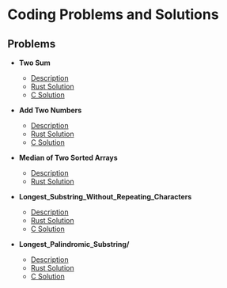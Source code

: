 # Coding Problems and Solutions

## Problems

- **Two Sum**
  - [Description](https://leetcode.com/problems/two-sum/description/)
  - [Rust Solution](two_sum/src/main.rs)
  - [C Solution](two_sum/C_Solution)

- **Add Two Numbers**
  - [Description](https://leetcode.com/problems/add-two-numbers/description/)
  - [Rust Solution](Add_two_numbers/rust_solution/src/main.rs)
  - [C Solution](Add_two_numbers/C_Solution/main.c)

- **Median of Two Sorted Arrays**
  - [Description](https://leetcode.com/problems/median-of-two-sorted-arrays/description/)
  - [Rust Solution](Median_of_Two_Sorted_Arrays/rust_solution/src/main.rs)

- **Longest_Substring_Without_Repeating_Characters**
  - [Description](https://leetcode.com/problems/longest-substring-without-repeating-characters/)
  - [Rust Solution](Longest_Substring_Without_Repeating_Characters/rust_Solution/src/main.rs)
  - [C Solution](Longest_Substring_Without_Repeating_Characters/C_solution/main.c)

- **Longest_Palindromic_Substring/**
  - [Description](https://leetcode.com/problems/longest-palindromic-substring/)
  - [Rust Solution]()
  - [C Solution](Longest_Palindromic_Substring/C_solution/main.c)
